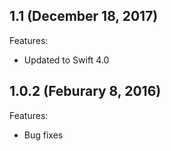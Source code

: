 ## 1.1 (December 18, 2017)

Features:

  - Updated to Swift 4.0

## 1.0.2 (Feburary 8, 2016)

Features:

  - Bug fixes
